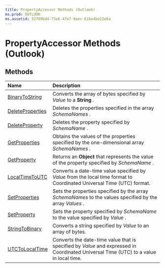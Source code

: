 ```yaml
---
title: PropertyAccessor Methods (Outlook)
ms.prod: OUTLOOK
ms.assetid: 52789bd4-73e6-47e7-9aec-61be4be22e6a
---
```



# PropertyAccessor Methods (Outlook)

## Methods



|**Name**|**Description**|
|:-----|:-----|
|[BinaryToString](propertyaccessor-binarytostring-method-outlook.md)|Converts the array of bytes specified by  _Value_ to a **String** .|
|[DeleteProperties](propertyaccessor-deleteproperties-method-outlook.md)|Deletes the properties specified in the array  _SchemaNames_ .|
|[DeleteProperty](propertyaccessor-deleteproperty-method-outlook.md)|Deletes the property specified by  _SchemaName_ .|
|[GetProperties](propertyaccessor-getproperties-method-outlook.md)|Obtains the values of the properties specified by the one-dimensional array  _SchemaNames_ .|
|[GetProperty](propertyaccessor-getproperty-method-outlook.md)|Returns an  **Object** that represents the value of the property specified by _SchemaName_ .|
|[LocalTimeToUTC](propertyaccessor-localtimetoutc-method-outlook.md)|Converts a date-time value specified by  _Value_ from the local time format to Coordinated Universal Time (UTC) format.|
|[SetProperties](propertyaccessor-setproperties-method-outlook.md)|Sets the properties specified by the array  _SchemaNames_ to the values specified by the array _Values_ .|
|[SetProperty](propertyaccessor-setproperty-method-outlook.md)|Sets the property specified by  _SchemaName_ to the value specified by _Value_ .|
|[StringToBinary](propertyaccessor-stringtobinary-method-outlook.md)|Converts a string specified by  _Value_ to an array of bytes.|
|[UTCToLocalTime](propertyaccessor-utctolocaltime-method-outlook.md)|Converts the date-time value that is specified by  _Value_ and expressed in Coordinated Universal Time (UTC) to a value in local time.|


